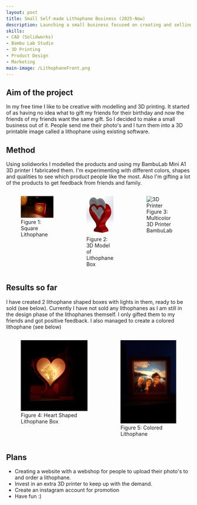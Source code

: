 ```yaml
---
layout: post
title: Small Self-made Lithophane Business (2025-Now)
description: Launching a small business focused on creating and selling personalized lithophanes (3D printed photos) in self-made lightboxes. I 3D print customers’ favorite photos, turning them into unique illuminated gifts.
skills: 
- CAD (Solidworks)
- Bambu Lab Studio
- 3D Printing
- Product Design
- Marketing
main-image: /LithophaneFront.png
---
```


## Aim of the project
In my free time I like to be creative with modelling and 3D printing. It started of as having no idea what to gift my friends for their birthday and now the friends of my friends want the same gift. So I decided to make a small business out of it. People send me their photo's and I turn them into a 3D printable image called a lithophane using existing software. 

## Method
Using solidworks I modelled the products and using my BambuLab Mini A1 3D printer I fabricated them. I'm experimenting with different colors, shapes and qualities to see which product people like the most. Also I'm gifting a lot of the products to get feedback from friends and family. 

<div style="display: flex; gap: 10px; justify-content: center; align-items: flex-start;">

  <figure>
  <img src="/_projects/03_Lithophane/Lithophane.jpg" alt="Square Lithophane" width="300">
  <figcaption>Figure 1: Square Lithophane  </figcaption>
  </figure>

  <figure>
  <img src="/_projects/03_Lithophane/Solidworks.jpg" alt="3D Model of Lithophane Box" width="200">
  <figcaption>Figure 2: 3D Model of Lithophane Box  </figcaption>
  </figure>
  
  <figure>
  <img src="/_projects/03_Lithophane/JTW08063.jpg" alt="3D Printer" width="300">
  <figcaption>Figure 3: Multicolor 3D Printer BambuLab  </figcaption>
  </figure>
  
</div>

## Results so far
I have created 2 lithophane shaped boxes with lights in them, ready to be sold (see below). Currently I have not sold any lithophanes as I am still in the design phase of the lithophanes themself. I only gifted them to my friends and got positive feedback. I also managed to create a colored lithophane (see below)
<div style="display: flex; gap: 10px; justify-content: center; align-items: flex-start;">


  <figure>
  <img src="/_projects/03_Lithophane/Heart.png" alt="Heart Shaped Lithophane Box" width="300">
  <figcaption>Figure 4: Heart Shaped Lithophane Box  </figcaption>
  </figure>

  <figure>
  <img src="/_projects/03_Lithophane/Color.jpg" alt="Colored Lithophane" width="250">
  <figcaption>Figure 5: Colored Lithophane  </figcaption>
  </figure>
  
</div>

## Plans
- Creating a website with a webshop for people to upload their photo's to and order a lithophane.
- Invest in an extra 3D printer to keep up with the demand.
- Create an instagram account for promotion
- Have fun :)
<br>

